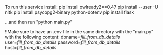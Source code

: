 To run this service install:
  pip install owlready2==0.47
  pip install --user -U nltk
  pip install psycopg2-binary python-dotenv
  pip install flask

  ...and then run "python main.py"

  !!Make sure to have an .env file in the same directory with the "main.py" with the following content:
dbname=*fill_from_db_details*
user=*fill_from_db_details*
password=*fill_from_db_details*
host=*fill_from_db_details*
